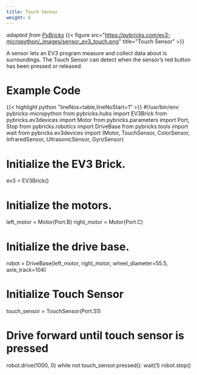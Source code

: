 ```yaml
---
title: Touch Sensor
weight: 6
---
```

*adapted from [PyBricks](https://docs.pybricks.com/en/stable/robotics.html)*
{{< figure src="https://pybricks.com/ev3-micropython/_images/sensor_ev3_touch.png" title="Touch Sensor" >}}

A sensor lets an EV3 program measure and collect data about is surroundings. The Touch Sensor can detect when the sensor’s red button
has been pressed or released.

# Example Code
{{< highlight python "lineNos=table,lineNoStart=1" >}}
#!/usr/bin/env pybricks-micropython
from pybricks.hubs import EV3Brick
from pybricks.ev3devices import Motor
from pybricks.parameters import Port, Stop
from pybricks.robotics import DriveBase
from pybricks.tools import wait
from pybricks.ev3devices import (Motor, TouchSensor, ColorSensor, InfraredSensor, UltrasonicSensor, GyroSensor)

# Initialize the EV3 Brick.
ev3 = EV3Brick()

# Initialize the motors.
left_motor = Motor(Port.B)
right_motor = Motor(Port.C)

# Initialize the drive base.
robot = DriveBase(left_motor, right_motor, wheel_diameter=55.5, axle_track=104)

# Initialize Touch Sensor
touch_sensor = TouchSensor(Port.S1)

# Drive forward until touch sensor is pressed
robot.drive(1000, 0)
while not touch_sensor.pressed():
    wait(1)
robot.stop()


